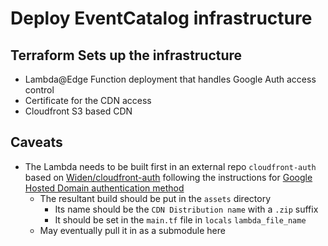 # Deploy EventCatalog infrastructure

## Terraform Sets up the infrastructure

- Lambda@Edge Function deployment that handles Google Auth access control
- Certificate for the CDN access
- Cloudfront S3 based CDN

## Caveats

- The Lambda needs to be built first in an external repo `cloudfront-auth` based on [Widen/cloudfront-auth](https://github.com/Widen/cloudfront-auth) following the instructions for [Google Hosted Domain authentication method](https://github.com/Widen/cloudfront-auth#google)
  - The resultant build should be put in the `assets` directory
    - Its name should be the `CDN Distribution name` with a `.zip` suffix
    - It should be set in the `main.tf` file in `locals` `lambda_file_name`
  - May eventually pull it in as a submodule here
